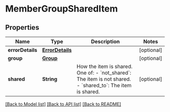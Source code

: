 # MemberGroupSharedItem

## Properties
Name | Type | Description | Notes
------------ | ------------- | ------------- | -------------
**errorDetails** | [**ErrorDetails**](ErrorDetails.md) |  | [optional] 
**group** | [**Group**](Group.md) |  | [optional] 
**shared** | **String** | How the item is shared. One of:   - &#x60;not_shared&#x60;: The item is not shared.  - &#x60;shared_to&#x60;: The item is shared. | [optional] 

[[Back to Model list]](../README.md#documentation-for-models) [[Back to API list]](../README.md#documentation-for-api-endpoints) [[Back to README]](../README.md)



